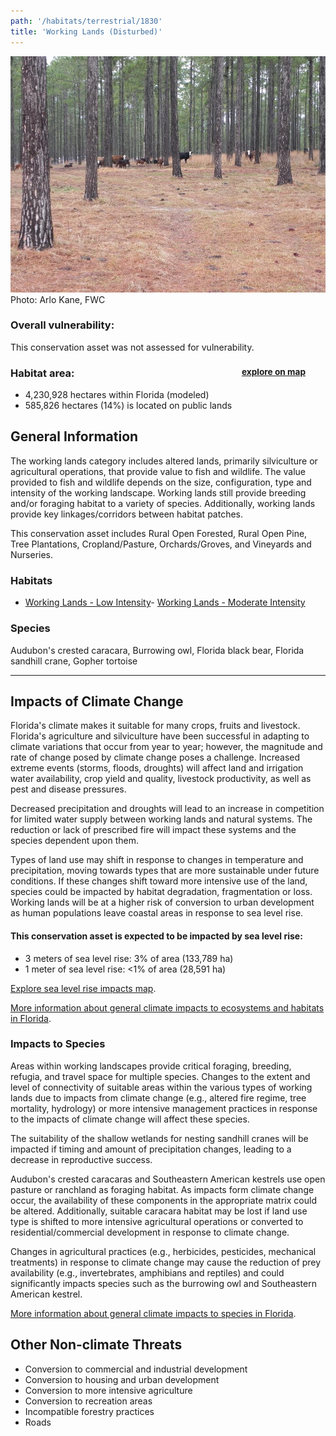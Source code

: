 ```yaml
---
path: '/habitats/terrestrial/1830'
title: 'Working Lands (Disturbed)'
---
```


<content-header icon="working_lands" title="Working Lands (Disturbed)"></content-header>

<div id="TopSection">

<div class="header-photo"><img src="1830.jpg" alt="Photo for 1830"/>
<figcaption>Photo: Arlo Kane, FWC</figcaption></div>

<div>

### Overall vulnerability:

This conservation asset was not assessed for vulnerability.

<h3>Habitat area: 
<a href="/habitats/terrestrial/1830/map" style="float:right;font-size:smaller;margin-right: 2rem;">
<fa-icon name="map"></fa-icon>
explore on map
</a>
</h3>

-   4,230,928 hectares within Florida (modeled)
-   585,826 hectares (14%) is located on public lands

</div>
</div>

## General Information

The working lands category includes altered lands, primarily silviculture or agricultural operations, that provide value to fish and wildlife.  The value provided to fish and wildlife depends on the size, configuration, type and intensity of the working landscape.  Working lands still provide breeding and/or foraging habitat to a variety of species.  Additionally, working lands provide key linkages/corridors between habitat patches.

This conservation asset includes Rural Open Forested, Rural Open Pine, Tree Plantations, Cropland/Pasture, Orchards/Groves, and Vineyards and Nurseries.

### Habitats

- [Working Lands - Low Intensity](/habitats//habitats/terrestrial/1831)- [Working Lands - Moderate Intensity](/habitats//habitats/terrestrial/1833)



### Species

Audubon's crested caracara, Burrowing owl, Florida black bear, Florida sandhill crane, Gopher tortoise

<hr />

## Impacts of Climate Change

Florida's climate makes it suitable for many crops, fruits and livestock.  Florida's agriculture and silviculture have been successful in adapting to climate variations that occur from year to year; however, the magnitude and rate of change  posed by climate change poses a challenge.  Increased extreme events (storms, floods, droughts) will affect land and irrigation water availability, crop yield and quality, livestock productivity, as well as pest and disease pressures.  

Decreased precipitation and droughts will lead to an increase in competition for limited water supply between working lands and natural systems.  The reduction or lack of prescribed fire will impact these systems and the species dependent upon them.  

Types of land use may shift in response to changes in temperature and precipitation, moving towards types that are more sustainable under future conditions.  If these changes shift toward more intensive use of the land, species could be impacted by habitat degradation, fragmentation or loss.  Working lands will be at a higher risk of conversion to urban development as human populations leave coastal areas in response to sea level rise.


#### This conservation asset is expected to be impacted by sea level rise:

- 3 meters of sea level rise: 3% of area (133,789 ha)
- 1 meter of sea level rise: <1% of area (28,591 ha)

[Explore sea level rise impacts map](/habitats/terrestrial/1830/map).


[More information about general climate impacts to ecosystems and habitats in Florida](/impacts/habitats).

### Impacts to Species

Areas within working landscapes provide critical foraging, breeding, refugia, and travel space for multiple species.   Changes to the extent and level of connectivity of suitable areas within the various types of working lands due to impacts from climate change (e.g., altered fire regime, tree mortality, hydrology) or more intensive management practices in response to the impacts of climate change will affect these species.  

The suitability of the shallow wetlands for nesting sandhill cranes will be impacted if timing and amount of precipitation changes, leading to a decrease in reproductive success.  

Audubon's crested caracaras and Southeastern American kestrels use open pasture or ranchland as foraging habitat.  As impacts form climate change occur, the availability of these components in the appropriate matrix could be altered.  Additionally, suitable caracara habitat may be lost if land use type is shifted to more intensive agricultural operations or converted to residential/commercial development in response to climate change. 

Changes in agricultural practices (e.g., herbicides, pesticides, mechanical treatments) in response to climate change may cause the reduction of prey availability (e.g., invertebrates, amphibians and reptiles) and could significantly impacts species such as the burrowing owl and Southeastern American kestrel.

[More information about general climate impacts to species in Florida](/impacts/species).

## Other Non-climate Threats

-	Conversion to commercial and industrial development
-	Conversion to housing and urban development
-	Conversion to more intensive agriculture
-	Conversion to recreation areas
-	Incompatible forestry practices
-	Roads





